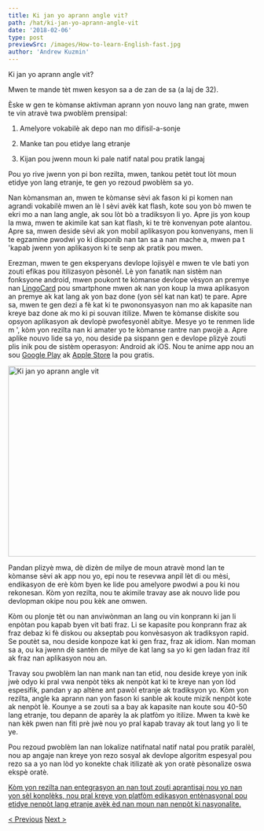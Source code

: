 ```yaml
---
title: Ki jan yo aprann angle vit?
path: /hat/ki-jan-yo-aprann-angle-vit
date: '2018-02-06'
type: post
previewSrc: /images/How-to-learn-English-fast.jpg
author: 'Andrew Kuzmin'
---
```


Ki jan yo aprann angle vit?

Mwen te mande tèt mwen kesyon sa a de zan de sa (a laj de 32).

Èske w gen te kòmanse aktivman aprann yon nouvo lang nan grate, mwen te vin atravè twa pwoblèm prensipal:

1. Amelyore vokabilè ak depo nan mo difisil-a-sonje

2. Manke tan pou etidye lang etranje

3. Kijan pou jwenn moun ki pale natif natal pou pratik langaj

Pou yo rive jwenn yon pi bon rezilta, mwen, tankou petèt tout lòt moun etidye yon lang etranje, te gen yo rezoud pwoblèm sa yo.

Nan kòmansman an, mwen te kòmanse sèvi ak fason ki pi komen nan agrandi vokabilè mwen an lè l sèvi avèk kat flash, kote sou yon bò mwen te ekri mo a nan lang angle, ak sou lòt bò a tradiksyon li yo. Apre jis yon koup la mwa, mwen te akimile kat san kat flash, ki te trè konvenyan pote alantou. Apre sa, mwen deside sèvi ak yon mobil aplikasyon pou konvenyans, men li te egzamine pwodwi yo ki disponib nan tan sa a nan mache a, mwen pa t 'kapab jwenn yon aplikasyon ki te senp ak pratik pou mwen.

Erezman, mwen te gen eksperyans devlope lojisyèl e mwen te vle bati yon zouti efikas pou itilizasyon pèsonèl. Lè yon fanatik nan sistèm nan fonksyone android, mwen poukont te kòmanse devlope vèsyon an premye nan <a href="https://hat.lingocard.com/#free-mobile-app">LingoCard</a> pou smartphone mwen ak nan yon koup la mwa aplikasyon an premye ak kat lang ak yon baz done (yon sèl kat nan kat) te pare. Apre sa, mwen te gen dezi a fè kat ki te pwononsyasyon nan mo ak kapasite nan kreye baz done ak mo ki pi souvan itilize. Mwen te kòmanse diskite sou opsyon aplikasyon ak devlopè pwofesyonèl abitye. Mesye yo te renmen lide m ', kòm yon rezilta nan ki amater yo te kòmanse rantre nan pwojè a. Apre aplike nouvo lide sa yo, nou deside pa sispann gen e devlope plizyè zouti plis inik pou de sistèm operasyon: Android ak iOS. Nou te anime app nou an sou <a href="https://play.google.com/store/apps/details?id=com.lingocard.lingocard">Google Play</a> ak <a href="https://itunes.apple.com/us/app/lingocard/id1217076835?mt=8">Apple Store</a> la pou gratis.

<img class="aligncenter wp-image-5587" src="../images/2018/01/LigoCard-App-small.png" alt="Ki jan yo aprann angle vit" width="973" height="388" />

Pandan plizyè mwa, dè dizèn de milye de moun atravè mond lan te kòmanse sèvi ak app nou yo, epi nou te resevwa anpil lèt di ou mèsi, endikasyon de erè kòm byen ke lide pou amelyore pwodwi a pou ki nou rekonesan. Kòm yon rezilta, nou te akimile travay ase ak nouvo lide pou devlopman okipe nou pou kèk ane omwen.

Kòm ou plonje tèt ou nan anviwònman an lang ou vin konprann ki jan li enpòtan pou kapab byen vit bati fraz. Li se kapasite pou konprann fraz ak fraz debaz ki fè diskou ou akseptab pou konvèsasyon ak tradiksyon rapid. Se poutèt sa, nou deside konpoze kat ki gen fraz, fraz ak idiom. Nan moman sa a, ou ka jwenn dè santèn de milye de kat lang sa yo ki gen ladan fraz itil ak fraz nan aplikasyon nou an.

Travay sou pwoblèm lan nan mank nan tan etid, nou deside kreye yon inik jwè odyo ki pral vwa nenpòt tèks ak nenpòt kat ki te kreye nan yon lòd espesifik, pandan y ap altène ant pawòl etranje ak tradiksyon yo. Kòm yon rezilta, angle ka aprann nan yon fason ki sanble ak koute mizik nenpòt kote ak nenpòt lè. Kounye a se zouti sa a bay ak kapasite nan koute sou 40-50 lang etranje, tou depann de aparèy la ak platfòm yo itilize. Mwen ta kwè ke nan kèk pwen nan fiti prè jwè nou yo pral kapab travay ak tout lang yo li te ye.

Pou rezoud pwoblèm lan nan lokalize natifnatal natif natal pou pratik paralèl, nou ap angaje nan kreye yon rezo sosyal ak devlope algoritm espesyal pou rezo sa a yo nan lòd yo konekte chak itilizatè ak yon oratè pèsonalize oswa ekspè oratè.

<a href="https://hat.lingocard.com/platform/">Kòm yon rezilta nan entegrasyon an nan tout zouti aprantisaj nou yo nan yon sèl konplèks, nou pral kreye yon platfòm edikasyon entènasyonal pou etidye nenpòt lang etranje avèk èd nan moun nan nenpòt ki nasyonalite.</a>

<a href="/hat/jwenn-moun-ki-pale-natif-natal-pou-pratik-lang">< Previous</a> <a href="/hat/kat-lang">Next ></a>
